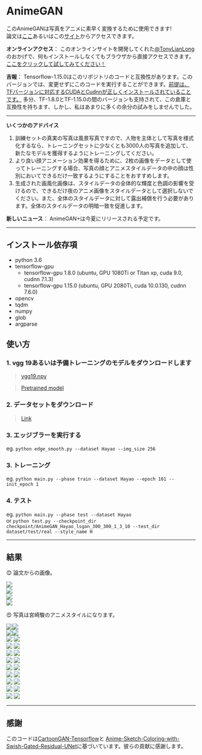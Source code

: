# AnimeGAN
このAnimeGANは写真をアニメに素早く変換するために使用できます!  
論文は[ここ](https://github.com/TachibanaYoshino/AnimeGAN/blob/master/doc/Chen2020_Chapter_AnimeGAN.pdf)あるいはこの[サイト](https://link.springer.com/chapter/10.1007/978-981-15-5577-0_18)からアクセスできます。  
  
**オンラインアクセス**：  このオンラインサイトを開発してくれた[@TonyLianLong](https://github.com/TonyLianLong/AnimeGAN.js)のおかげで、何もインストールしなくてもブラウザから直接アクセスできます。[ここをクリックして試してみてください！](https://animegan.js.org/)  
  
**吉報**： Tensorflow-1.15.0はこのリポジトリのコードと互換性があります。このバージョンでは、変更せずにこのコードを実行することができます。[前提は、TFバージョンに対応するCUDAとCudnnが正しくインストールされていることです。](https://tensorflow.google.cn/install/source#gpu) 多分、TF-1.8.0とTF-1.15.0の間のバージョンも支持されて、この倉庫と互換性を持ちます、しかし、私はあまりに多くの余分の試みをしませんでした。
  
-----    
**いくつかのアドバイス**   
1. 訓練セットの真実の写真は風景写真ですので、人物を主体として写真を様式化するなら、トレーニングセットに少なくとも3000人の写真を追加して、新たなモデルを獲得するようにトレーニングしてください。  
2. より良い顔アニメーション効果を得るために、2枚の画像をデータとして使ってトレーニングする場合、写真の顔とアニメスタイルデータの中の顔は性別においてできるだけ一致するようにすることをおすすめします。  
3. 生成された画風化画像は、スタイルデータの全体的な輝度と色調の影響を受けるので、できるだけ夜のアニメ画像をスタイルデータとして選択しないでください。また、全体のスタイルデータに対して露出補償を行う必要があります。全体のスタイルデータの明暗一致を促進します。  
  
**新しいニュース**：  AnimeGAN+は今夏にリリースされる予定です。  
  
___  

## インストール依存項  
- python 3.6  
- tensorflow-gpu 
   - tensorflow-gpu 1.8.0  (ubuntu, GPU 1080Ti or Titan xp, cuda 9.0, cudnn 7.1.3)  
   - tensorflow-gpu 1.15.0 (ubuntu, GPU 2080Ti, cuda 10.0.130, cudnn 7.6.0)  
- opencv  
- tqdm  
- numpy  
- glob  
- argparse  
  
## 使い方  
### 1. vgg 19あるいは予備トレーニングのモデルをダウンロードします  
> [vgg19.npy](https://github.com/TachibanaYoshino/AnimeGAN/releases/tag/vgg16%2F19.npy)  
  
> [Pretrained model](https://github.com/TachibanaYoshino/AnimeGAN/releases/tag/Haoyao-style_V1.0)  

### 2. データセットをダウンロード  
> [Link](https://github.com/TachibanaYoshino/AnimeGAN/releases/tag/dataset-1)  

### 3. エッジブラーを実行する  
  eg. `python edge_smooth.py --dataset Hayao --img_size 256`  
  
### 3. トレーニング  
  eg. `python main.py --phase train --dataset Hayao --epoch 101 --init_epoch 1`  
  
### 4. テスト  
  eg. `python main.py --phase test --dataset Hayao`  
  or `python test.py --checkpoint_dir checkpoint/AnimeGAN_Hayao_lsgan_300_300_1_3_10 --test_dir dataset/test/real --style_name H`  
  
____  
## 結果  
:blush:  論文からの画像。  
  
![](https://github.com/TachibanaYoshino/AnimeGAN/blob/master/doc/sota.png)  
![](https://github.com/TachibanaYoshino/AnimeGAN/blob/master/doc/e2.png)  
![](https://github.com/TachibanaYoshino/AnimeGAN/blob/master/doc/e3.png)  
![](https://github.com/TachibanaYoshino/AnimeGAN/blob/master/doc/e4.png)  
  
:heart_eyes:  写真は宮崎駿のアニメスタイルになります。  
  
![](https://github.com/TachibanaYoshino/AnimeGAN/blob/master/result/Hayao/photo/1%20(37).jpg)![](https://github.com/TachibanaYoshino/AnimeGAN/blob/master/result/Hayao/photo_result/1%20(37).jpg)  
![](https://github.com/TachibanaYoshino/AnimeGAN/blob/master/result/Hayao/photo/1%20(1).jpg)![](https://github.com/TachibanaYoshino/AnimeGAN/blob/master/result/Hayao/photo_result/1%20(1).jpg)  
![](https://github.com/TachibanaYoshino/AnimeGAN/blob/master/result/Hayao/photo/1%20(20).jpg) ![](https://github.com/TachibanaYoshino/AnimeGAN/blob/master/result/Hayao/photo_result/1%20(20).jpg)  
![](https://github.com/TachibanaYoshino/AnimeGAN/blob/master/result/Hayao/photo/1%20(21).jpg) ![](https://github.com/TachibanaYoshino/AnimeGAN/blob/master/result/Hayao/photo_result/1%20(21).jpg)  
![](https://github.com/TachibanaYoshino/AnimeGAN/blob/master/result/Hayao/photo/1%20(22).jpg) ![](https://github.com/TachibanaYoshino/AnimeGAN/blob/master/result/Hayao/photo_result/1%20(22).jpg)  
![](https://github.com/TachibanaYoshino/AnimeGAN/blob/master/result/Hayao/photo/1%20(23).jpg) ![](https://github.com/TachibanaYoshino/AnimeGAN/blob/master/result/Hayao/photo_result/1%20(23).jpg)  
![](https://github.com/TachibanaYoshino/AnimeGAN/blob/master/result/Hayao/photo/1%20(24).jpg) ![](https://github.com/TachibanaYoshino/AnimeGAN/blob/master/result/Hayao/photo_result/1%20(24).jpg)  
![](https://github.com/TachibanaYoshino/AnimeGAN/blob/master/result/Hayao/photo/1%20(46).jpg) ![](https://github.com/TachibanaYoshino/AnimeGAN/blob/master/result/Hayao/photo_result/1%20(46).jpg)  
![](https://github.com/TachibanaYoshino/AnimeGAN/blob/master/result/Hayao/photo/1%20(30).jpg) ![](https://github.com/TachibanaYoshino/AnimeGAN/blob/master/result/Hayao/photo_result/1%20(30).jpg)  
![](https://github.com/TachibanaYoshino/AnimeGAN/blob/master/result/Hayao/photo/1%20(28).jpg) ![](https://github.com/TachibanaYoshino/AnimeGAN/blob/master/result/Hayao/photo_result/1%20(28).jpg)  
![](https://github.com/TachibanaYoshino/AnimeGAN/blob/master/result/Hayao/photo/1%20(38).jpg) ![](https://github.com/TachibanaYoshino/AnimeGAN/blob/master/result/Hayao/photo_result/1%20(38).jpg)  
____  
## 感謝  
このコードは[CartoonGAN-Tensorflow](https://github.com/taki0112/CartoonGAN-Tensorflow/blob/master/CartoonGAN.py)と [Anime-Sketch-Coloring-with-Swish-Gated-Residual-UNet](https://github.com/pradeeplam/Anime-Sketch-Coloring-with-Swish-Gated-Residual-UNet)に基づいています。彼らの貢献に感謝します。  

